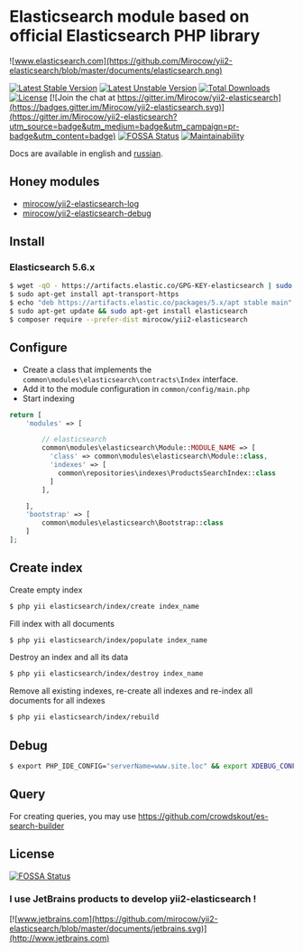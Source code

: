 # Elasticsearch module based on official Elasticsearch PHP library

![www.elasticsearch.com](https://github.com/Mirocow/yii2-elasticsearch/blob/master/documents/elasticsearch.png)

[![Latest Stable Version](https://poser.pugx.org/mirocow/yii2-elasticsearch/v/stable)](https://packagist.org/packages/mirocow/yii2-elasticsearch) 
[![Latest Unstable Version](https://poser.pugx.org/mirocow/yii2-elasticsearch/v/unstable)](https://packagist.org/packages/mirocow/yii2-elasticsearch) 
[![Total Downloads](https://poser.pugx.org/mirocow/yii2-elasticsearch/downloads)](https://packagist.org/packages/mirocow/yii2-elasticsearch) [![License](https://poser.pugx.org/mirocow/yii2-elasticsearch/license)](https://packagist.org/packages/mirocow/yii2-elasticsearch)
[![Join the chat at https://gitter.im/Mirocow/yii2-elasticsearch](https://badges.gitter.im/Mirocow/yii2-elasticsearch.svg)](https://gitter.im/Mirocow/yii2-elasticsearch?utm_source=badge&utm_medium=badge&utm_campaign=pr-badge&utm_content=badge)
[![FOSSA Status](https://app.fossa.io/api/projects/git%2Bgithub.com%2FMirocow%2Fyii2-elasticsearch.svg?type=shield)](https://app.fossa.io/projects/git%2Bgithub.com%2FMirocow%2Fyii2-elasticsearch?ref=badge_shield)
[![Maintainability](https://api.codeclimate.com/v1/badges/a773029aca32f417b333/maintainability)](https://codeclimate.com/github/Mirocow/yii2-elasticsearch/maintainability)

Docs are available in english and [russian](README.ru.md).

## Honey modules

* [mirocow/yii2-elasticsearch-log](https://github.com/Mirocow/yii2-elasticsearch-log)
* [mirocow/yii2-elasticsearch-debug](https://github.com/Mirocow/yii2-elasticsearch-debug)

## Install 

### Elasticsearch 5.6.x

```bash
$ wget -qO - https://artifacts.elastic.co/GPG-KEY-elasticsearch | sudo apt-key add -
$ sudo apt-get install apt-transport-https
$ echo "deb https://artifacts.elastic.co/packages/5.x/apt stable main" | sudo tee -a /etc/apt/sources.list.d/elastic-5.x.list
$ sudo apt-get update && sudo apt-get install elasticsearch
$ composer require --prefer-dist mirocow/yii2-elasticsearch
```

## Configure

* Create a class that implements the `common\modules\elasticsearch\contracts\Index` interface.
* Add it to the module configuration in `common/config/main.php`
* Start indexing

```php
return [
    'modules' => [

        // elasticsearch
        common\modules\elasticsearch\Module::MODULE_NAME => [
          'class' => common\modules\elasticsearch\Module::class,
          'indexes' => [
            common\repositories\indexes\ProductsSearchIndex::class
          ]
        ],

    ],
    'bootstrap' => [
        common\modules\elasticsearch\Bootstrap::class
    ]
];
```

## Create index

Create empty index
```bash
$ php yii elasticsearch/index/create index_name
```

Fill index with all documents
```bash
$ php yii elasticsearch/index/populate index_name
```

Destroy an index and all its data
```bash
$ php yii elasticsearch/index/destroy index_name
```

Remove all existing indexes, re-create all indexes and re-index all documents for all indexes
```bash
$ php yii elasticsearch/index/rebuild
```

## Debug

```bash
$ export PHP_IDE_CONFIG="serverName=www.site.loc" && export XDEBUG_CONFIG="remote_host=192.168.1.6 idekey=xdebug" && php7.0 ./yii elasticsearch/index/create products_search
```

## Query

For creating queries, you may use https://github.com/crowdskout/es-search-builder

## License
[![FOSSA Status](https://app.fossa.io/api/projects/git%2Bgithub.com%2FMirocow%2Fyii2-elasticsearch.svg?type=large)](https://app.fossa.io/projects/git%2Bgithub.com%2FMirocow%2Fyii2-elasticsearch?ref=badge_large)

### I use JetBrains products to develop yii2-elasticsearch !
[![www.jetbrains.com](https://github.com/mirocow/yii2-elasticsearch/blob/master/documents/jetbrains.svg)](http://www.jetbrains.com)

